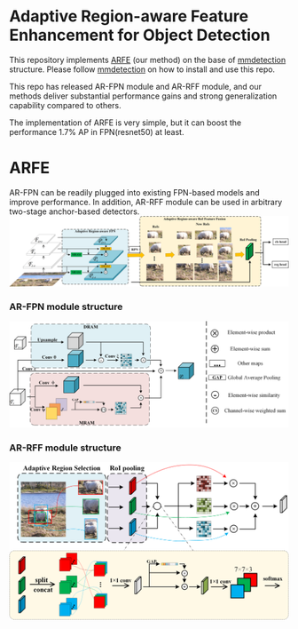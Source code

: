 # Adaptive Region-aware Feature Enhancement for Object Detection
This repository implements [ARFE]() (our method) on the base of [mmdetection](https://github.com/open-mmlab/mmdetection) structure. Please follow [mmdetection](https://github.com/open-mmlab/mmdetection) on how to install and use this repo.

This repo has released AR-FPN module and AR-RFF module, and our methods deliver substantial performance gains and strong generalization capability compared to others.

The implementation of ARFE is very simple, but it can boost the performance 1.7% AP in FPN(resnet50) at least.

# ARFE
AR-FPN can be readily plugged into existing FPN-based models and improve performance. In addition, AR-RFF module can be used in arbitrary two-stage anchor-based detectors.
![architecture](imgs/4.png)
### AR-FPN module structure
![AR-FPN](imgs/5.png)
### AR-RFF module structure
![AR-RFF](imgs/6.png)
